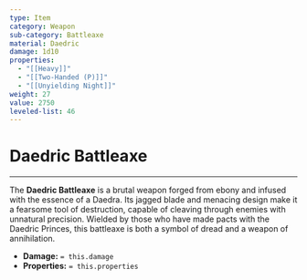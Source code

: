 ```yaml
---
type: Item
category: Weapon
sub-category: Battleaxe
material: Daedric
damage: 1d10
properties:
  - "[[Heavy]]"
  - "[[Two-Handed (P)]]"
  - "[[Unyielding Night]]"
weight: 27
value: 2750
leveled-list: 46
---
```

# Daedric Battleaxe
---
The **Daedric Battleaxe** is a brutal weapon forged from ebony and infused with the essence of a Daedra. Its jagged blade and menacing design make it a fearsome tool of destruction, capable of cleaving through enemies with unnatural precision. Wielded by those who have made pacts with the Daedric Princes, this battleaxe is both a symbol of dread and a weapon of annihilation.

- **Damage:** `= this.damage`
- **Properties:** `= this.properties`